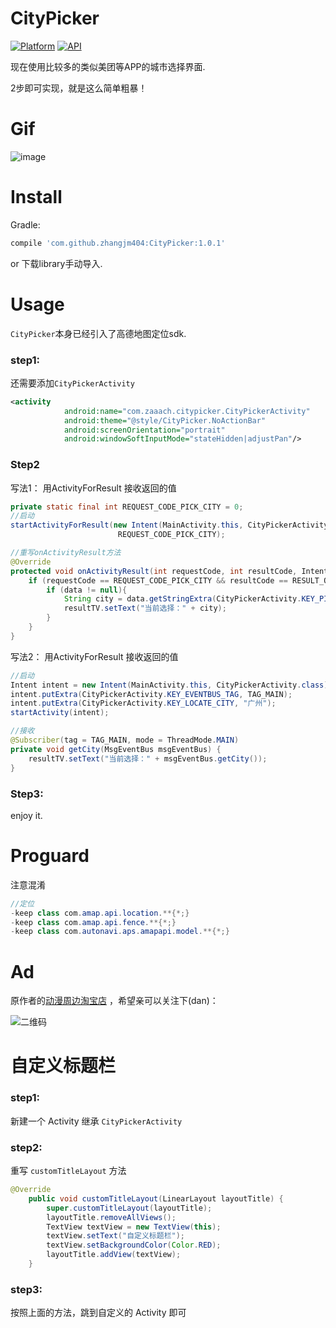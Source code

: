 

# CityPicker

[![Platform](https://img.shields.io/badge/platform-android-green.svg)](http://developer.android.com/index.html)
[![API](https://img.shields.io/badge/API-9%2B-yellow.svg?style=flat)](https://android-arsenal.com/api?level=9)

现在使用比较多的类似美团等APP的城市选择界面.

2步即可实现，就是这么简单粗暴！

# Gif

![image](https://github.com/zaaach/CityPicker/raw/master/art/screen.gif)


# Install

Gradle:

```groovy
compile 'com.github.zhangjm404:CityPicker:1.0.1'
```

or 下载library手动导入.

# Usage

`CityPicker`本身已经引入了高德地图定位sdk.

### step1:

还需要添加`CityPickerActivity`

```xml
<activity
            android:name="com.zaaach.citypicker.CityPickerActivity"
            android:theme="@style/CityPicker.NoActionBar"
            android:screenOrientation="portrait"
            android:windowSoftInputMode="stateHidden|adjustPan"/>
```

### Step2

写法1： 用ActivityForResult 接收返回的值
```java
private static final int REQUEST_CODE_PICK_CITY = 0;
//启动
startActivityForResult(new Intent(MainActivity.this, CityPickerActivity.class),
                        REQUEST_CODE_PICK_CITY);

//重写onActivityResult方法
@Override
protected void onActivityResult(int requestCode, int resultCode, Intent data) {
    if (requestCode == REQUEST_CODE_PICK_CITY && resultCode == RESULT_OK){
        if (data != null){
            String city = data.getStringExtra(CityPickerActivity.KEY_PICKED_CITY);
            resultTV.setText("当前选择：" + city);
        }
    }
}
```
写法2： 用ActivityForResult 接收返回的值
```java
//启动
Intent intent = new Intent(MainActivity.this, CityPickerActivity.class);
intent.putExtra(CityPickerActivity.KEY_EVENTBUS_TAG, TAG_MAIN);
intent.putExtra(CityPickerActivity.KEY_LOCATE_CITY, "广州");
startActivity(intent);

//接收
@Subscriber(tag = TAG_MAIN, mode = ThreadMode.MAIN)
private void getCity(MsgEventBus msgEventBus) {
    resultTV.setText("当前选择：" + msgEventBus.getCity());
}
```

### Step3:

enjoy it.

# Proguard

注意混淆

```java
//定位
-keep class com.amap.api.location.**{*;}
-keep class com.amap.api.fence.**{*;}
-keep class com.autonavi.aps.amapapi.model.**{*;}
```

# Ad
原作者的[动漫周边淘宝店]( https://shop238932691.taobao.com/) ，希望亲可以关注下(dan)：

![二维码](https://img.alicdn.com/imgextra/i1/769720206/TB2AnBVar0kpuFjy0FjXXcBbVXa_!!769720206.png)



# 自定义标题栏

### step1:

新建一个 Activity 继承 `CityPickerActivity`

### step2:

重写 `customTitleLayout` 方法

```java
@Override
    public void customTitleLayout(LinearLayout layoutTitle) {
        super.customTitleLayout(layoutTitle);
        layoutTitle.removeAllViews();
        TextView textView = new TextView(this);
        textView.setText("自定义标题栏");
        textView.setBackgroundColor(Color.RED);
        layoutTitle.addView(textView);
    }
```
### step3:

按照上面的方法，跳到自定义的 Activity 即可